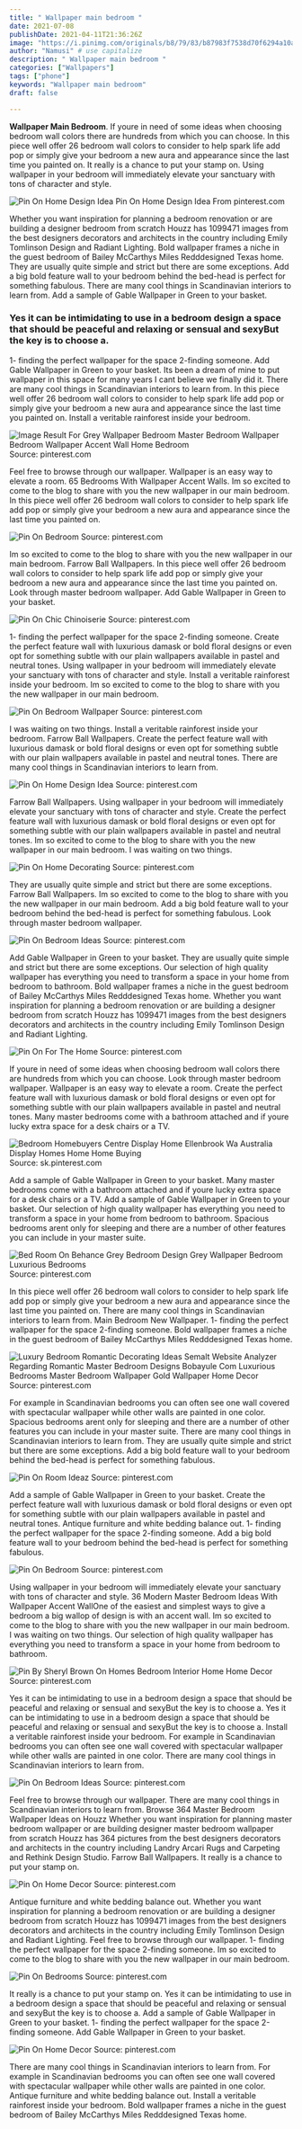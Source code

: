 ```yaml
---
title: " Wallpaper main bedroom "
date: 2021-07-08
publishDate: 2021-04-11T21:36:26Z
image: "https://i.pinimg.com/originals/b8/79/83/b87983f7538d70f6294a10afea8e95ad.jpg"
author: "Namusi" # use capitalize
description: " Wallpaper main bedroom "
categories: ["Wallpapers"]
tags: ["phone"]
keywords: "Wallpaper main bedroom"
draft: false

---
```



**Wallpaper Main Bedroom**. If youre in need of some ideas when choosing bedroom wall colors there are hundreds from which you can choose. In this piece well offer 26 bedroom wall colors to consider to help spark life add pop or simply give your bedroom a new aura and appearance since the last time you painted on. It really is a chance to put your stamp on. Using wallpaper in your bedroom will immediately elevate your sanctuary with tons of character and style.

![Pin On Home Design Idea](https://i.pinimg.com/originals/0a/bf/a9/0abfa951f56f39a76b8d086f1c5d4ab3.jpg "Pin On Home Design Idea")
Pin On Home Design Idea From pinterest.com


Whether you want inspiration for planning a bedroom renovation or are building a designer bedroom from scratch Houzz has 1099471 images from the best designers decorators and architects in the country including Emily Tomlinson Design and Radiant Lighting. Bold wallpaper frames a niche in the guest bedroom of Bailey McCarthys Miles Redddesigned Texas home. They are usually quite simple and strict but there are some exceptions. Add a big bold feature wall to your bedroom behind the bed-head is perfect for something fabulous. There are many cool things in Scandinavian interiors to learn from. Add a sample of Gable Wallpaper in Green to your basket.

### Yes it can be intimidating to use in a bedroom design a space that should be peaceful and relaxing or sensual and sexyBut the key is to choose a.

1- finding the perfect wallpaper for the space 2-finding someone. Add Gable Wallpaper in Green to your basket. Its been a dream of mine to put wallpaper in this space for many years I cant believe we finally did it. There are many cool things in Scandinavian interiors to learn from. In this piece well offer 26 bedroom wall colors to consider to help spark life add pop or simply give your bedroom a new aura and appearance since the last time you painted on. Install a veritable rainforest inside your bedroom.


![Image Result For Grey Wallpaper Bedroom Master Bedroom Wallpaper Bedroom Wallpaper Accent Wall Home Bedroom](https://i.pinimg.com/originals/cd/2f/87/cd2f87b753164567af39b74b967418ba.jpg "Image Result For Grey Wallpaper Bedroom Master Bedroom Wallpaper Bedroom Wallpaper Accent Wall Home Bedroom")
Source: pinterest.com

Feel free to browse through our wallpaper. Wallpaper is an easy way to elevate a room. 65 Bedrooms With Wallpaper Accent Walls. Im so excited to come to the blog to share with you the new wallpaper in our main bedroom. In this piece well offer 26 bedroom wall colors to consider to help spark life add pop or simply give your bedroom a new aura and appearance since the last time you painted on.

![Pin On Bedroom](https://i.pinimg.com/originals/17/3e/8f/173e8f8e6614ad10915a437a48439923.jpg "Pin On Bedroom")
Source: pinterest.com

Im so excited to come to the blog to share with you the new wallpaper in our main bedroom. Farrow Ball Wallpapers. In this piece well offer 26 bedroom wall colors to consider to help spark life add pop or simply give your bedroom a new aura and appearance since the last time you painted on. Look through master bedroom wallpaper. Add Gable Wallpaper in Green to your basket.

![Pin On Chic Chinoiserie](https://i.pinimg.com/736x/8c/31/5f/8c315f0c93f96d1af2dc254684ebeb63.jpg "Pin On Chic Chinoiserie")
Source: pinterest.com

1- finding the perfect wallpaper for the space 2-finding someone. Create the perfect feature wall with luxurious damask or bold floral designs or even opt for something subtle with our plain wallpapers available in pastel and neutral tones. Using wallpaper in your bedroom will immediately elevate your sanctuary with tons of character and style. Install a veritable rainforest inside your bedroom. Im so excited to come to the blog to share with you the new wallpaper in our main bedroom.

![Pin On Bedroom Wallpaper](https://i.pinimg.com/originals/48/44/5d/48445dce64d5aa31ef7a078d25bdb9a7.jpg "Pin On Bedroom Wallpaper")
Source: pinterest.com

I was waiting on two things. Install a veritable rainforest inside your bedroom. Farrow Ball Wallpapers. Create the perfect feature wall with luxurious damask or bold floral designs or even opt for something subtle with our plain wallpapers available in pastel and neutral tones. There are many cool things in Scandinavian interiors to learn from.

![Pin On Home Design Idea](https://i.pinimg.com/originals/0a/bf/a9/0abfa951f56f39a76b8d086f1c5d4ab3.jpg "Pin On Home Design Idea")
Source: pinterest.com

Farrow Ball Wallpapers. Using wallpaper in your bedroom will immediately elevate your sanctuary with tons of character and style. Create the perfect feature wall with luxurious damask or bold floral designs or even opt for something subtle with our plain wallpapers available in pastel and neutral tones. Im so excited to come to the blog to share with you the new wallpaper in our main bedroom. I was waiting on two things.

![Pin On Home Decorating](https://i.pinimg.com/originals/f5/8f/1a/f58f1a4943cf85e71f47220ffa9ce0fc.jpg "Pin On Home Decorating")
Source: pinterest.com

They are usually quite simple and strict but there are some exceptions. Farrow Ball Wallpapers. Im so excited to come to the blog to share with you the new wallpaper in our main bedroom. Add a big bold feature wall to your bedroom behind the bed-head is perfect for something fabulous. Look through master bedroom wallpaper.

![Pin On Bedroom Ideas](https://i.pinimg.com/originals/d4/21/f1/d421f1c916b141c58be28804c196cdf3.jpg "Pin On Bedroom Ideas")
Source: pinterest.com

Add Gable Wallpaper in Green to your basket. They are usually quite simple and strict but there are some exceptions. Our selection of high quality wallpaper has everything you need to transform a space in your home from bedroom to bathroom. Bold wallpaper frames a niche in the guest bedroom of Bailey McCarthys Miles Redddesigned Texas home. Whether you want inspiration for planning a bedroom renovation or are building a designer bedroom from scratch Houzz has 1099471 images from the best designers decorators and architects in the country including Emily Tomlinson Design and Radiant Lighting.

![Pin On For The Home](https://i.pinimg.com/originals/18/1d/5c/181d5c9622a41e4cb1f5e538ec438b73.jpg "Pin On For The Home")
Source: pinterest.com

If youre in need of some ideas when choosing bedroom wall colors there are hundreds from which you can choose. Look through master bedroom wallpaper. Wallpaper is an easy way to elevate a room. Create the perfect feature wall with luxurious damask or bold floral designs or even opt for something subtle with our plain wallpapers available in pastel and neutral tones. Many master bedrooms come with a bathroom attached and if youre lucky extra space for a desk chairs or a TV.

![Bedroom Homebuyers Centre Display Home Ellenbrook Wa Australia Display Homes Home Home Buying](https://i.pinimg.com/originals/e4/7c/2e/e47c2e87cdf5cfe39e1a3fdc39a39a47.jpg "Bedroom Homebuyers Centre Display Home Ellenbrook Wa Australia Display Homes Home Home Buying")
Source: sk.pinterest.com

Add a sample of Gable Wallpaper in Green to your basket. Many master bedrooms come with a bathroom attached and if youre lucky extra space for a desk chairs or a TV. Add a sample of Gable Wallpaper in Green to your basket. Our selection of high quality wallpaper has everything you need to transform a space in your home from bedroom to bathroom. Spacious bedrooms arent only for sleeping and there are a number of other features you can include in your master suite.

![Bed Room On Behance Grey Bedroom Design Grey Wallpaper Bedroom Luxurious Bedrooms](https://i.pinimg.com/originals/79/61/21/796121d7d12d247bf02166b34a96c903.jpg "Bed Room On Behance Grey Bedroom Design Grey Wallpaper Bedroom Luxurious Bedrooms")
Source: pinterest.com

In this piece well offer 26 bedroom wall colors to consider to help spark life add pop or simply give your bedroom a new aura and appearance since the last time you painted on. There are many cool things in Scandinavian interiors to learn from. Main Bedroom New Wallpaper. 1- finding the perfect wallpaper for the space 2-finding someone. Bold wallpaper frames a niche in the guest bedroom of Bailey McCarthys Miles Redddesigned Texas home.

![Luxury Bedroom Romantic Decorating Ideas Semalt Website Analyzer Regarding Romantic Master Bedroom Designs Bobayule Com Luxurious Bedrooms Master Bedroom Wallpaper Gold Wallpaper Home Decor](https://i.pinimg.com/736x/32/dd/c7/32ddc7276c87a26c2cb86233cbaf8d4a.jpg "Luxury Bedroom Romantic Decorating Ideas Semalt Website Analyzer Regarding Romantic Master Bedroom Designs Bobayule Com Luxurious Bedrooms Master Bedroom Wallpaper Gold Wallpaper Home Decor")
Source: pinterest.com

For example in Scandinavian bedrooms you can often see one wall covered with spectacular wallpaper while other walls are painted in one color. Spacious bedrooms arent only for sleeping and there are a number of other features you can include in your master suite. There are many cool things in Scandinavian interiors to learn from. They are usually quite simple and strict but there are some exceptions. Add a big bold feature wall to your bedroom behind the bed-head is perfect for something fabulous.

![Pin On Room Ideaz](https://i.pinimg.com/originals/18/27/05/182705ff070d069a1af85a289fb2701e.jpg "Pin On Room Ideaz")
Source: pinterest.com

Add a sample of Gable Wallpaper in Green to your basket. Create the perfect feature wall with luxurious damask or bold floral designs or even opt for something subtle with our plain wallpapers available in pastel and neutral tones. Antique furniture and white bedding balance out. 1- finding the perfect wallpaper for the space 2-finding someone. Add a big bold feature wall to your bedroom behind the bed-head is perfect for something fabulous.

![Pin On Bedroom](https://i.pinimg.com/originals/4b/ed/63/4bed63d74192362dba9f5425d42e7f3c.jpg "Pin On Bedroom")
Source: pinterest.com

Using wallpaper in your bedroom will immediately elevate your sanctuary with tons of character and style. 36 Modern Master Bedroom Ideas With Wallpaper Accent WallOne of the easiest and simplest ways to give a bedroom a big wallop of design is with an accent wall. Im so excited to come to the blog to share with you the new wallpaper in our main bedroom. I was waiting on two things. Our selection of high quality wallpaper has everything you need to transform a space in your home from bedroom to bathroom.

![Pin By Sheryl Brown On Homes Bedroom Interior Home Home Decor](https://i.pinimg.com/originals/87/b5/09/87b5093e30d659a25da9119d0eca1a40.jpg "Pin By Sheryl Brown On Homes Bedroom Interior Home Home Decor")
Source: pinterest.com

Yes it can be intimidating to use in a bedroom design a space that should be peaceful and relaxing or sensual and sexyBut the key is to choose a. Yes it can be intimidating to use in a bedroom design a space that should be peaceful and relaxing or sensual and sexyBut the key is to choose a. Install a veritable rainforest inside your bedroom. For example in Scandinavian bedrooms you can often see one wall covered with spectacular wallpaper while other walls are painted in one color. There are many cool things in Scandinavian interiors to learn from.

![Pin On Bedroom Ideas](https://i.pinimg.com/originals/78/0b/cd/780bcd3b400f7a5c4958d196cfeb3eb5.png "Pin On Bedroom Ideas")
Source: pinterest.com

Feel free to browse through our wallpaper. There are many cool things in Scandinavian interiors to learn from. Browse 364 Master Bedroom Wallpaper Ideas on Houzz Whether you want inspiration for planning master bedroom wallpaper or are building designer master bedroom wallpaper from scratch Houzz has 364 pictures from the best designers decorators and architects in the country including Landry Arcari Rugs and Carpeting and Rethink Design Studio. Farrow Ball Wallpapers. It really is a chance to put your stamp on.

![Pin On Home Decor](https://i.pinimg.com/originals/b8/3d/d6/b83dd6ababa25f2a7ec12af6b2816eeb.jpg "Pin On Home Decor")
Source: pinterest.com

Antique furniture and white bedding balance out. Whether you want inspiration for planning a bedroom renovation or are building a designer bedroom from scratch Houzz has 1099471 images from the best designers decorators and architects in the country including Emily Tomlinson Design and Radiant Lighting. Feel free to browse through our wallpaper. 1- finding the perfect wallpaper for the space 2-finding someone. Im so excited to come to the blog to share with you the new wallpaper in our main bedroom.

![Pin On Bedrooms](https://i.pinimg.com/736x/03/ea/24/03ea241ed1368e4878d794c30f6ac9a6.jpg "Pin On Bedrooms")
Source: pinterest.com

It really is a chance to put your stamp on. Yes it can be intimidating to use in a bedroom design a space that should be peaceful and relaxing or sensual and sexyBut the key is to choose a. Add a sample of Gable Wallpaper in Green to your basket. 1- finding the perfect wallpaper for the space 2-finding someone. Add Gable Wallpaper in Green to your basket.

![Pin On Home Decor](https://i.pinimg.com/originals/b8/79/83/b87983f7538d70f6294a10afea8e95ad.jpg "Pin On Home Decor")
Source: pinterest.com

There are many cool things in Scandinavian interiors to learn from. For example in Scandinavian bedrooms you can often see one wall covered with spectacular wallpaper while other walls are painted in one color. Antique furniture and white bedding balance out. Install a veritable rainforest inside your bedroom. Bold wallpaper frames a niche in the guest bedroom of Bailey McCarthys Miles Redddesigned Texas home.


